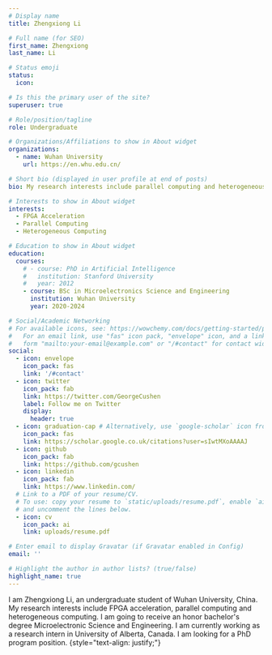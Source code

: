 ```yaml
---
# Display name
title: Zhengxiong Li

# Full name (for SEO)
first_name: Zhengxiong
last_name: Li

# Status emoji
status:
  icon:

# Is this the primary user of the site?
superuser: true

# Role/position/tagline
role: Undergraduate

# Organizations/Affiliations to show in About widget
organizations:
  - name: Wuhan University
    url: https://en.whu.edu.cn/

# Short bio (displayed in user profile at end of posts)
bio: My research interests include parallel computing and heterogeneous computing.

# Interests to show in About widget
interests:
  - FPGA Acceleration
  - Parallel Computing
  - Heterogeneous Computing

# Education to show in About widget
education:
  courses:
    # - course: PhD in Artificial Intelligence
    #   institution: Stanford University
    #   year: 2012
    - course: BSc in Microelectronics Science and Engineering
      institution: Wuhan University
      year: 2020-2024

# Social/Academic Networking
# For available icons, see: https://wowchemy.com/docs/getting-started/page-builder/#icons
#   For an email link, use "fas" icon pack, "envelope" icon, and a link in the
#   form "mailto:your-email@example.com" or "/#contact" for contact widget.
social:
  - icon: envelope
    icon_pack: fas
    link: '/#contact'
  - icon: twitter
    icon_pack: fab
    link: https://twitter.com/GeorgeCushen
    label: Follow me on Twitter
    display:
      header: true
  - icon: graduation-cap # Alternatively, use `google-scholar` icon from `ai` icon pack
    icon_pack: fas
    link: https://scholar.google.co.uk/citations?user=sIwtMXoAAAAJ
  - icon: github
    icon_pack: fab
    link: https://github.com/gcushen
  - icon: linkedin
    icon_pack: fab
    link: https://www.linkedin.com/
  # Link to a PDF of your resume/CV.
  # To use: copy your resume to `static/uploads/resume.pdf`, enable `ai` icons in `params.yaml`,
  # and uncomment the lines below.
  - icon: cv
    icon_pack: ai
    link: uploads/resume.pdf

# Enter email to display Gravatar (if Gravatar enabled in Config)
email: ''

# Highlight the author in author lists? (true/false)
highlight_name: true
---
```


I am Zhengxiong Li, an undergraduate student of Wuhan University, China. My research interests include FPGA acceleration, parallel 
computing and heterogeneous computing. I am going to receive an honor bachelor's degree Microelectronic Science and Engineering. I am currently working as a research intern in University of Alberta, Canada. I am looking for a PhD program position. 
{style="text-align: justify;"}
